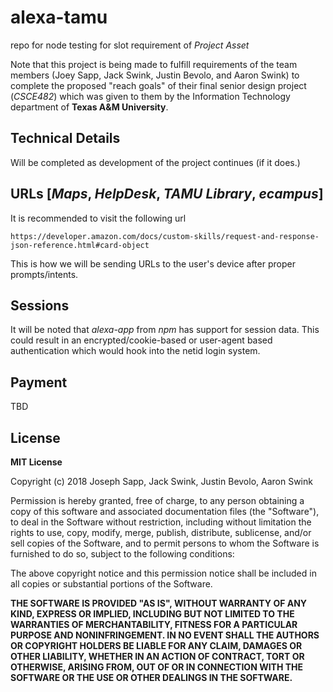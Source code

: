 # alexa-tamu
repo for node testing for slot requirement of _Project Asset_

Note that this project is being made to fulfill requirements of the team members (Joey Sapp, Jack Swink, Justin Bevolo, and Aaron Swink) to complete the proposed "reach goals" of their final senior design project (_CSCE482_) which was given to them by the Information Technology department of **Texas A&M University**.

## Technical Details
Will be completed as development of the project continues (if it does.)

## URLs [_Maps_, _HelpDesk_, _TAMU Library_, _ecampus_]
It is recommended to visit the following url
```
https://developer.amazon.com/docs/custom-skills/request-and-response-json-reference.html#card-object
```
This is how we will be sending URLs to the user's device after proper prompts/intents.

## Sessions
It will be noted that _alexa-app_ from _npm_ has support for session data. This could result in an encrypted/cookie-based or user-agent based authentication which would hook into the netid login system.

## Payment
TBD

## License
**MIT License**

Copyright (c) 2018 Joseph Sapp, Jack Swink, Justin Bevolo, Aaron Swink

Permission is hereby granted, free of charge, to any person obtaining a copy
of this software and associated documentation files (the "Software"), to deal
in the Software without restriction, including without limitation the rights
to use, copy, modify, merge, publish, distribute, sublicense, and/or sell
copies of the Software, and to permit persons to whom the Software is
furnished to do so, subject to the following conditions:

The above copyright notice and this permission notice shall be included in all
copies or substantial portions of the Software.

**THE SOFTWARE IS PROVIDED "AS IS", WITHOUT WARRANTY OF ANY KIND, EXPRESS OR
IMPLIED, INCLUDING BUT NOT LIMITED TO THE WARRANTIES OF MERCHANTABILITY,
FITNESS FOR A PARTICULAR PURPOSE AND NONINFRINGEMENT. IN NO EVENT SHALL THE
AUTHORS OR COPYRIGHT HOLDERS BE LIABLE FOR ANY CLAIM, DAMAGES OR OTHER
LIABILITY, WHETHER IN AN ACTION OF CONTRACT, TORT OR OTHERWISE, ARISING FROM,
OUT OF OR IN CONNECTION WITH THE SOFTWARE OR THE USE OR OTHER DEALINGS IN THE
SOFTWARE.**
